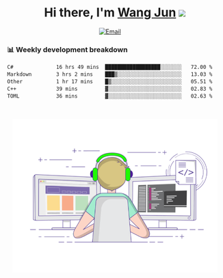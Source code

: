 <!--
**wangjunicode/wangjunicode** is a ✨ _special_ ✨ repository because its `README.md` (this file) appears on your GitHub profile.

Here are some ideas to get you started:

- 🔭 I’m currently working on ...
- 🌱 I’m currently learning ...
- 👯 I’m looking to collaborate on ...
- 🤔 I’m looking for help with ...
- 💬 Ask me about ...
- 📫 How to reach me: ...
- 😄 Pronouns: ...
- ⚡ Fun fact: ...
-->

<h1 align="center">Hi there, I'm <a href="https://www.wangjunicode.com/" target="_blank">Wang Jun</a> <img
src="https://github.com/blackcater/blackcater/raw/main/images/Hi.gif" height="32" /></h1>


<!-- Social icons section -->
<p align="center">
  <a href="mailto:wangjunicode@qq.com"><img height="40px" alt="Email" title="Email" src="https://github.com/blackcater/blackcater/raw/main/images/social-gmail.svg"/></a>
  &#8287;&#8287;&#8287;&#8287;&#8287;
</p>

### 📊 Weekly development breakdown
<!--START_SECTION:waka-->

```txt
C#              16 hrs 49 mins  ██████████████████░░░░░░░   72.00 %
Markdown        3 hrs 2 mins    ███▒░░░░░░░░░░░░░░░░░░░░░   13.03 %
Other           1 hr 17 mins    █▒░░░░░░░░░░░░░░░░░░░░░░░   05.51 %
C++             39 mins         ▓░░░░░░░░░░░░░░░░░░░░░░░░   02.83 %
TOML            36 mins         ▓░░░░░░░░░░░░░░░░░░░░░░░░   02.63 %
```

<!--END_SECTION:waka-->


<br/>
<p align="center">
<img align="center" top='60' alt="GIF" src="https://raw.githubusercontent.com/devSouvik/devSouvik/master/gif3.gif" width="480"/>
</p>


